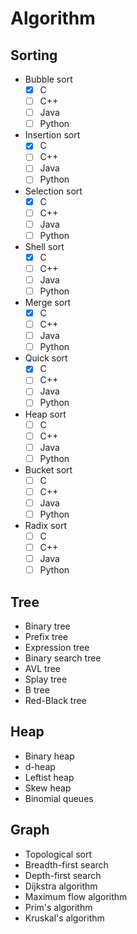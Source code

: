 # Algorithm
## Sorting
- Bubble sort
	- [X] C
	- [ ] C++
	- [ ] Java
	- [ ] Python
- Insertion sort
	- [X] C
	- [ ] C++
	- [ ] Java
	- [ ] Python
- Selection sort
	- [X] C
	- [ ] C++
	- [ ] Java
	- [ ] Python
- Shell sort
	- [X] C
	- [ ] C++
	- [ ] Java
	- [ ] Python
- Merge sort
	- [X] C
	- [ ] C++
	- [ ] Java
	- [ ] Python
- Quick sort
	- [X] C
	- [ ] C++
	- [ ] Java
	- [ ] Python
- Heap sort
	- [ ] C
	- [ ] C++
	- [ ] Java
	- [ ] Python
- Bucket sort
	- [ ] C
	- [ ] C++
	- [ ] Java
	- [ ] Python
- Radix sort
	- [ ] C
	- [ ] C++
	- [ ] Java
	- [ ] Python
## Tree
- Binary tree
- Prefix tree
- Expression tree
- Binary search tree
- AVL tree
- Splay tree
- B tree
- Red-Black tree
## Heap
- Binary heap
- d-heap
- Leftist heap
- Skew heap
- Binomial queues
## Graph
- Topological sort
- Breadth-first search
- Depth-first search
- Dijkstra algorithm
- Maximum flow algorithm
- Prim's algorithm 
- Kruskal's algorithm

